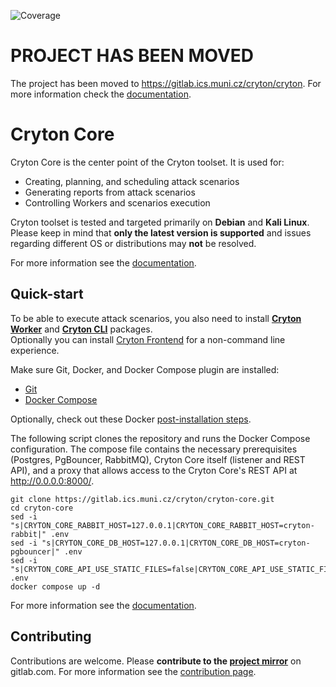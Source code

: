 ![Coverage](https://gitlab.ics.muni.cz/cryton/cryton-core/badges/master/coverage.svg)

[//]: # (TODO: add badges for python versions, black, pylint, flake8, unit tests, integration tests)

# PROJECT HAS BEEN MOVED
The project has been moved to https://gitlab.ics.muni.cz/cryton/cryton. For more information check the [documentation](https://cryton.gitlab-pages.ics.muni.cz/).

# Cryton Core
Cryton Core is the center point of the Cryton toolset. It is used for:
- Creating, planning, and scheduling attack scenarios
- Generating reports from attack scenarios
- Controlling Workers and scenarios execution

Cryton toolset is tested and targeted primarily on **Debian** and **Kali Linux**. Please keep in mind that **only 
the latest version is supported** and issues regarding different OS or distributions may **not** be resolved.

For more information see the [documentation](https://cryton.gitlab-pages.ics.muni.cz/cryton-documentation/latest/components/core/).

## Quick-start
To be able to execute attack scenarios, you also need to install **[Cryton Worker](https://gitlab.ics.muni.cz/cryton/cryton-worker)** 
and **[Cryton CLI](https://gitlab.ics.muni.cz/cryton/cryton-cli)** packages.  
Optionally you can install [Cryton Frontend](https://gitlab.ics.muni.cz/cryton/cryton-frontend) for a non-command line experience.

Make sure Git, Docker, and Docker Compose plugin are installed:
- [Git](https://git-scm.com/)
- [Docker Compose](https://docs.docker.com/compose/install/)

Optionally, check out these Docker [post-installation steps](https://docs.docker.com/engine/install/linux-postinstall/).

The following script clones the repository and runs the Docker Compose configuration. The compose file contains the necessary prerequisites
(Postgres, PgBouncer, RabbitMQ), Cryton Core itself (listener and REST API), and a proxy that allows access to the Cryton Core's REST API
at http://0.0.0.0:8000/.
```shell
git clone https://gitlab.ics.muni.cz/cryton/cryton-core.git
cd cryton-core
sed -i "s|CRYTON_CORE_RABBIT_HOST=127.0.0.1|CRYTON_CORE_RABBIT_HOST=cryton-rabbit|" .env
sed -i "s|CRYTON_CORE_DB_HOST=127.0.0.1|CRYTON_CORE_DB_HOST=cryton-pgbouncer|" .env
sed -i "s|CRYTON_CORE_API_USE_STATIC_FILES=false|CRYTON_CORE_API_USE_STATIC_FILES=true|" .env
docker compose up -d
```

For more information see the [documentation](https://cryton.gitlab-pages.ics.muni.cz/cryton-documentation/latest/components/core/).

## Contributing
Contributions are welcome. Please **contribute to the [project mirror](https://gitlab.com/cryton-toolset/cryton-core)** on gitlab.com.
For more information see the [contribution page](https://cryton.gitlab-pages.ics.muni.cz/cryton-documentation/latest/contribution-guide/).
